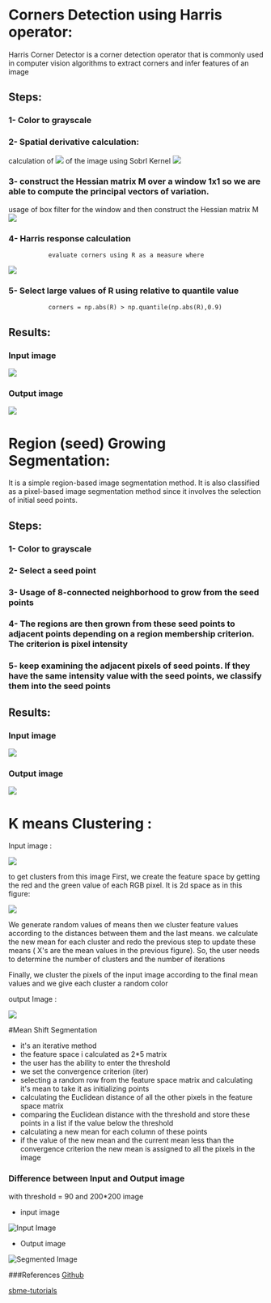 # Corners Detection using Harris operator:

Harris Corner Detector is a corner detection operator that is commonly used in computer vision algorithms to extract corners and infer features of an image

## Steps: 

### 1- Color to grayscale
### 2- Spatial derivative calculation: 
   calculation of ![](ix.png) of the image using Sobrl Kernel ![](sobel.png)
               
### 3- construct the Hessian matrix M over a window 1x1 so we are able to compute the principal vectors of variation.
   usage of box filter for the window and then construct the Hessian matrix M ![](m.png)

### 4- Harris response calculation 
               evaluate corners using R as a measure where 
   ![](r.png)

### 5- Select large values of R using relative to quantile value
               corners = np.abs(R) > np.quantile(np.abs(R),0.9)
               

## Results:
  
### Input image 
  ![](dot.jpg)
                
### Output image 
  ![](corenerss.png)                
               

# Region (seed) Growing Segmentation:
 It is a simple region-based image segmentation method. It is also classified as a pixel-based image segmentation method since it involves the selection of initial seed points.
 
## Steps: 

### 1- Color to grayscale
### 2- Select a seed point
### 3- Usage of 8-connected neighborhood to grow from the seed points
### 4- The regions are then grown from these seed points to adjacent points depending on a region membership criterion. The criterion is pixel intensity
### 5- keep examining the adjacent pixels of seed points. If they have the same intensity value with the seed points, we classify them into the seed points

## Results:
  
### Input image 
  ![](regioninp.jpeg)
                
### Output image 
  ![](regionout.jpg)




# K means Clustering :

Input image :

![](mandrill200x200.jpg)

to get clusters from this image 
First, we create the feature space by getting the red and the green value of each RGB pixel. It is 2d space as in this figure:

![](featureSpace.PNG)

We generate random values of means then we cluster feature values according to the distances between them and the last means. we calculate the new mean for each cluster and redo the previous step to update these means ( X's are the mean values in the previous figure).
So, the user needs to determine the number of clusters and the number of iterations 

Finally, we cluster the pixels of the input image according to the final mean values and we give each cluster a random color 

output Image :  

![](outputimage.PNG)


#Mean Shift Segmentation
- it's an iterative method
- the feature space i calculated as 2*5 matrix
- the user has the ability to enter the threshold
- we set the convergence criterion (iter)
- selecting a random row from the feature space matrix and calculating it's mean to take it as initializing points
- calculating the Euclidean distance of all the other pixels in the feature space matrix
- comparing the Euclidean distance with the threshold and store these points in a list
if the value below the threshold
- calculating a new mean for each column of these points
- if the value of the new mean and the current mean less than the convergence criterion  the new mean is assigned to all the pixels in the image
### Difference between Input and Output image
with threshold = 90 and 200*200 image
- input image

![](try.jpg "Input Image")

- Output image

![](Filtered_Image.png "Segmented Image")

###References
[Github](https://github.com/agamdeep/Mean-Shift-Segmentation-using-Python)

[sbme-tutorials](https://sbme-tutorials.github.io/2019/cv/notes/6_week6.html#mean-shift-clustering)

